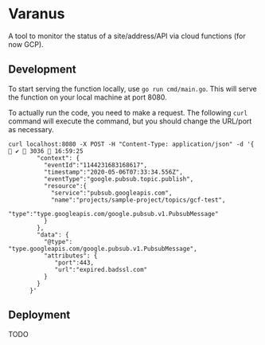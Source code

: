 # Varanus

A tool to monitor the status of a site/address/API via cloud functions (for now GCP).

## Development

To start serving the function locally, use `go run cmd/main.go`. This will serve the function on your local machine at port 8080.

To actually run the code, you need to make a request. The following `curl` command will execute the command, but you should change the URL/port as necessary.

```shell
curl localhost:8080 -X POST -H "Content-Type: application/json" -d '{                                                                       ✔  3036  16:59:25
        "context": {
          "eventId":"1144231683168617",
          "timestamp":"2020-05-06T07:33:34.556Z",
          "eventType":"google.pubsub.topic.publish",
          "resource":{
            "service":"pubsub.googleapis.com",
            "name":"projects/sample-project/topics/gcf-test",
            "type":"type.googleapis.com/google.pubsub.v1.PubsubMessage"
          }
        },
        "data": {
          "@type": "type.googleapis.com/google.pubsub.v1.PubsubMessage",
          "attributes": {
             "port":443,
             "url":"expired.badssl.com"
          }
        }
      }'
```

## Deployment 

TODO
